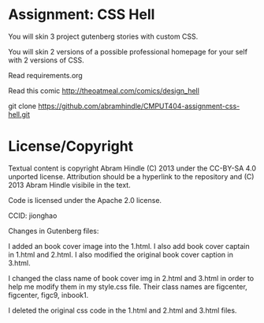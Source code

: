Assignment: CSS Hell
====================

You will skin 3 project gutenberg stories with custom CSS.

You will skin 2 versions of a possible professional homepage for your
self with 2 versions of CSS.

Read requirements.org

Read this comic http://theoatmeal.com/comics/design_hell

git clone https://github.com/abramhindle/CMPUT404-assignment-css-hell.git

License/Copyright
=================

Textual content is copyright Abram Hindle (C) 2013 under the CC-BY-SA
4.0 unported license. Attribution should be a hyperlink to the
repository and (C) 2013 Abram Hindle visibile in the text.

Code is licensed under the Apache 2.0 license.

CCID: jionghao

Changes in Gutenberg files:

I added an book cover image into the 1.html. I also add book cover captain in 1.html and 2.html. I also modified the original book cover caption in 3.html.

I changed the class name of book cover img in 2.html and 3.html in order to help me modify them in my style.css file. Their class names are figcenter, figcenter, figc9, inbook1.

I deleted the original css code in the 1.html and 2.html and 3.html files.

